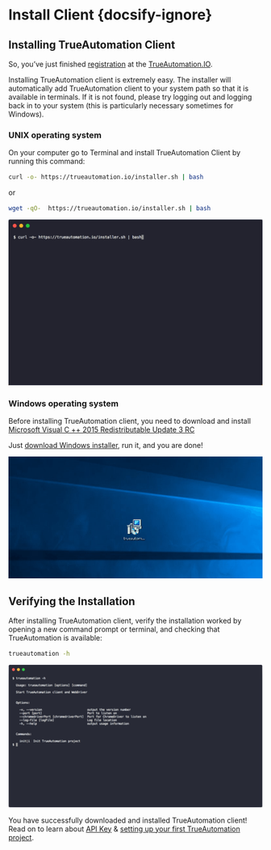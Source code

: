 # Install Client {docsify-ignore}
## Installing TrueAutomation Client

So, you’ve just finished [registration](https://app.trueautomation.io/auth/signup) at the [TrueAutomation.IO](https://trueautomation.io/).

Installing TrueAutomation client is extremely easy. The installer will automatically add TrueAutomation client to your system path so that it is available in terminals.
If it is not found, please try logging out and logging back in to your system (this is particularly necessary sometimes for Windows).

### UNIX operating system

On your computer go to Terminal and install TrueAutomation Client by running this command:
```bash
curl -o- https://trueautomation.io/installer.sh | bash
```
or
```bash
wget -qO-  https://trueautomation.io/installer.sh | bash
```

![Unix](../_gif/unix.gif 'Install process')

### Windows operating system

Before installing TrueAutomation client, you need to download and install [Microsoft Visual C ++ 2015 Redistributable Update 3 RC](https://www.microsoft.com/en-us/download/details.aspx?id=52685) 

Just [download Windows installer](https://trueautomation.io/downloads/trueautomation-setup.exe), run it, and you are done!

![Windows](../_gif/windows.gif 'Windows installer')


## Verifying the Installation

After installing TrueAutomation client, verify the installation worked by opening a new command prompt or terminal, and checking that TrueAutomation is available:
```bash
trueautomation -h
```

![Help](../_images/ta-help-output.png 'Help output')

You have successfully downloaded and installed TrueAutomation client! Read on to learn about [API Key](/getting-started/api-key.md) & [setting up your first TrueAutomation project](/getting-started/project-setup.md).